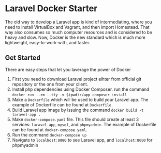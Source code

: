 # Laravel Docker Starter
The old way to develop a Laravel app is kind of intermediating, where you need to install VirtualBox and Vagrant, and then import Homestead. That way also consumes so much computer resources and is considered to be heavy and slow. Now, Docker is the new standard which is much more lightweight, easy-to-work-with, and faster.

## Get Started
There are easy steps that let you laverage the power of Docker
1. First you need to download Laravel project eihter from official git repository or the one from your client.
2. Install php dependencies using Docker Composer. run the command `docker run --rm --tty -v $(pwd):/app composer install`
3. Make a `Dockerfile` which will be used to build your Laravel app. The example of Dockerfile can be found at `Dockerfile`.
4. Build Laravel app image by issuing the command `docker build -t laravel-app .`
5. Make `docker-compose.yaml` file. This file should create at least 3 services: `laravel-app`, `mysql`, and `phpmyadmin`. The example of Dockerfile can be found at `docker-compose.yaml`.
6. Run the command `docker-compose up`
7. Navigate to `localhost:8080` to see Laravel app, and `localhost:8000` for phpmyadmin

